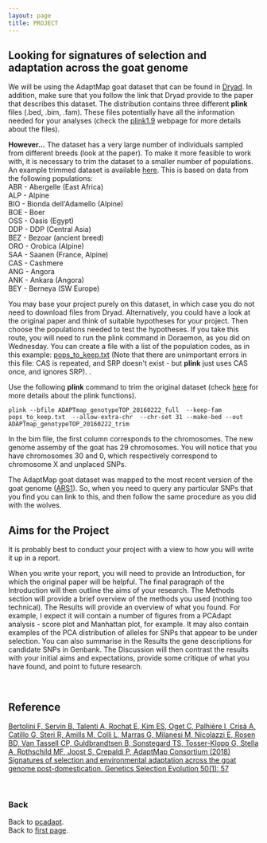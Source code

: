 ```yaml
---
layout: page
title: PROJECT
---
```


## Looking for signatures of selection and adaptation across the goat genome


We will be using the AdaptMap goat dataset that can be found in [Dryad](https://datadryad.org/resource/doi:10.5061/dryad.v8g21pt). In addition, make sure that you follow the link that Dryad provide to the paper that describes this dataset. The distribution contains three different **plink** files (.bed, .bim, .fam). These files potentially have all the information needed for your analyses (check the [plink1.9](https://www.cog-genomics.org/plink/1.9/formats) webpage for more details about the files).


**However...** The dataset has a very large number of individuals sampled from different breeds (look at the paper). To make it more feasible to work with, it is necessary to trim the dataset to a smaller number of populations. An example trimmed dataset is available [here](../data/goat_trim.zip). This is based on data from the following populations:  
ABR - Abergelle (East Africa)  
ALP - Alpine  
BIO - Bionda dell'Adamello (Alpine)  
BOE - Boer  
OSS - Oasis (Egypt)  
DDP - DDP (Central Asia)  
BEZ - Bezoar (ancient breed)  
ORO - Orobica (Alpine)  
SAA - Saanen (France, Alpine)  
CAS - Cashmere  
ANG - Angora  
ANK - Ankara (Angora)  
BEY - Berneya (SW Europe)  

You may base your project purely on this dataset, in which case you do not need to download files from Dryad. Alternatively, you could have a look at the original paper and think of suitable hypotheses for your project. Then choose the populations needed to test the hypotheses. If you take this route, you will need to run the plink command in Doraemon, as you did on Wednesday. You can create a file with a list of the population codes, as in this example: [pops_to_keep.txt](../data/pops_to_keep.txt) (Note that there are unimportant errors in this file: CAS is repeated, and SRP doesn't exist - but **plink** just uses CAS once, and ignores SRP).
. 

Use the following **plink** command to trim the original dataset (check [here](https://www.cog-genomics.org/plink/1.9/index) for more details about the plink functions). 

```
plink --bfile ADAPTmap_genotypeTOP_20160222_full  --keep-fam pops_to_keep.txt  --allow-extra-chr  --chr-set 31 --make-bed --out ADAPTmap_genotypeTOP_20160222_trim
```
In the bim file, the first column corresponds to the chromosomes. The new  genome assemby of the goat has 29 chromosomes. You will notice that you have chromosomes 30 and 0, which respectively correspond to chromosome X and unplaced SNPs.  

The AdaptMap goat dataset was mapped to the most recent version of the goat genome ([ARS1](https://www.ncbi.nlm.nih.gov/genome/gdv/browser/?acc=GCF_001704415.1&context=genome)). So, when you need to query any particular SNPs that you find you can link to this, and then follow the same procedure as you did with the wolves.

## Aims for the Project

It is probably best to conduct your project with a view to how you will write it up in a report.

When you write your report, you will need to provide an Introduction, for which the original paper will be helpful. The final paragraph of the Introduction will then outline the aims of your research. The Methods section will provide a brief overview of the methods you used (nothing too technical). The Results will provide an overview of what you found. For example, I expect it will contain a number of figures from a PCAdapt analysis - score plot and Manhattan plot, for example. It may also contain examples of the PCA distribution of alleles for SNPs that appear to be under selection. You can also summarise in the Results the gene descriptions for candidate SNPs in Genbank. The Discussion will then contrast the results with your initial aims and expectations, provide some critique of what you have found, and point to future research. 

<br/>



## Reference
[Bertolini F, Servin B, Talenti A, Rochat E, Kim ES, Oget C, Palhière I, Crisà A, Catillo G, Steri R, Amills M, Colli L, Marras G, Milanesi M, Nicolazzi E, Rosen BD, Van Tassell CP, Guldbrandtsen B, Sonstegard TS, Tosser-Klopp G, Stella A, Rothschild MF, Joost S, Crepaldi P, AdaptMap Consortium (2018) Signatures of selection and environmental adaptation across the goat genome post-domestication. Genetics Selection Evolution 50(1): 57]( https://doi.org/10.1186/s12711-018-0421-y)

<br/>

### Back

Back to [pcadapt](./PCadapt.md).   
Back to [first page](../index.md).

